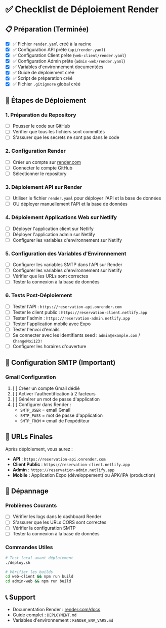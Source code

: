 # ✅ Checklist de Déploiement Render

## 📋 Préparation (Terminée)

- [x] ✅ Fichier `render.yaml` créé à la racine
- [x] ✅ Configuration API prête (`api/render.yaml`)
- [x] ✅ Configuration Client prête (`web-client/render.yaml`)
- [x] ✅ Configuration Admin prête (`admin-web/render.yaml`)
- [x] ✅ Variables d'environnement documentées
- [x] ✅ Guide de déploiement créé
- [x] ✅ Script de préparation créé
- [x] ✅ Fichier `.gitignore` global créé

## 🚀 Étapes de Déploiement

### 1. Préparation du Repository
- [ ] Pousser le code sur GitHub
- [ ] Vérifier que tous les fichiers sont committés
- [ ] S'assurer que les secrets ne sont pas dans le code

### 2. Configuration Render
- [ ] Créer un compte sur [render.com](https://render.com)
- [ ] Connecter le compte GitHub
- [ ] Sélectionner le repository

### 3. Déploiement API sur Render
- [ ] Utiliser le fichier `render.yaml` pour déployer l'API et la base de données
- [ ] OU déployer manuellement l'API et la base de données

### 4. Déploiement Applications Web sur Netlify
- [ ] Déployer l'application client sur Netlify
- [ ] Déployer l'application admin sur Netlify
- [ ] Configurer les variables d'environnement sur Netlify

### 5. Configuration des Variables d'Environnement
- [ ] Configurer les variables SMTP dans l'API sur Render
- [ ] Configurer les variables d'environnement sur Netlify
- [ ] Vérifier que les URLs sont correctes
- [ ] Tester la connexion à la base de données

### 6. Tests Post-Déploiement
- [ ] Tester l'API : `https://reservation-api.onrender.com`
- [ ] Tester le client public : `https://reservation-client.netlify.app`
- [ ] Tester l'admin : `https://reservation-admin.netlify.app`
- [ ] Tester l'application mobile avec Expo
- [ ] Tester l'envoi d'emails
- [ ] Se connecter avec les identifiants seed : `admin@example.com` / `ChangeMoi123!`
- [ ] Configurer les horaires d'ouverture

## 🔧 Configuration SMTP (Important)

### Gmail Configuration
1. [ ] Créer un compte Gmail dédié
2. [ ] Activer l'authentification à 2 facteurs
3. [ ] Générer un mot de passe d'application
4. [ ] Configurer dans Render :
   - `SMTP_USER` = email Gmail
   - `SMTP_PASS` = mot de passe d'application
   - `SMTP_FROM` = email de l'expéditeur

## 📱 URLs Finales

Après déploiement, vous aurez :
- **API** : `https://reservation-api.onrender.com`
- **Client Public** : `https://reservation-client.netlify.app`
- **Admin** : `https://reservation-admin.netlify.app`
- **Mobile** : Application Expo (développement) ou APK/IPA (production)

## 🐛 Dépannage

### Problèmes Courants
- [ ] Vérifier les logs dans le dashboard Render
- [ ] S'assurer que les URLs CORS sont correctes
- [ ] Vérifier la configuration SMTP
- [ ] Tester la connexion à la base de données

### Commandes Utiles
```bash
# Test local avant déploiement
./deploy.sh

# Vérifier les builds
cd web-client && npm run build
cd admin-web && npm run build
```

## 📞 Support

- Documentation Render : [render.com/docs](https://render.com/docs)
- Guide complet : `DEPLOYMENT.md`
- Variables d'environnement : `RENDER_ENV_VARS.md`
